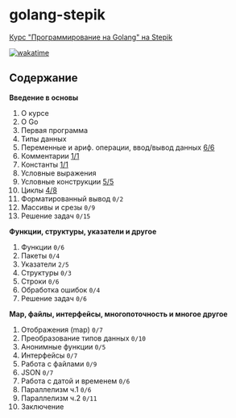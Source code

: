 # golang-stepik

[Курс "Программирование на Golang" на Stepik](https://stepik.org/course/54403/syllabus)

[![wakatime](https://wakatime.com/badge/github/feeedback/golang-stepik.svg)](https://wakatime.com/badge/github/feeedback/golang-stepik)

## Содержание

**Введение в основы**

1. О курсе
2. О Go
3. Первая программа
4. Типы данных
5. Переменные и ариф. операции, ввод/вывод данных [6/6](lesson_1_5/)
6. Комментарии [1/1](lesson_1_6/)
7. Константы [1/1](lesson_1_7/)
8. Условные выражения
9. Условные конструкции [5/5](lesson_1_9/)
10. Циклы [4/8](lesson_1_10/)
11. Форматированный вывод `0/2`
12. Массивы и срезы `0/9`
13. Решение задач `0/15`

**Функции, структуры, указатели и другое**

1. Функции `0/6`
2. Пакеты `0/4`
3. Указатели `2/5`
4. Структуры `0/3`
5. Строки `0/6`
6. Обработка ошибок `0/4`
7. Решение задач `0/6`

**Map, файлы, интерфейсы, многопоточность и многое другое**

1. Отображения (map) `0/7`
2. Преобразование типов данных `0/10`
3. Анонимные функции `0/5`
4. Интерфейсы `0/7`
5. Работа с файлами `0/9`
6. JSON `0/7`
7. Работа с датой и временем `0/6`
8. Параллелизм ч.1 `0/6`
9. Параллелизм ч.2 `0/11`
10. Заключение
